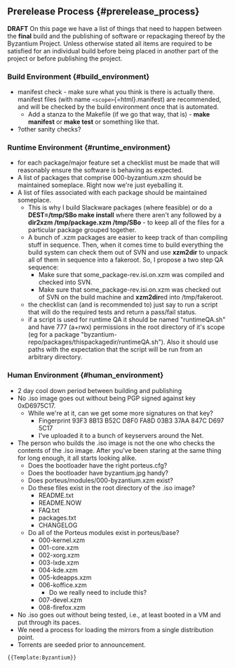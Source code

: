 ## Prerelease Process {#prerelease_process}

**DRAFT** On this page we have a list of things that need to happen
between the **final** build and the publishing of software or
repackaging thereof by the Byzantium Project. Unless otherwise stated
all items are required to be satisfied for an individual build before
being placed in another part of the project or before publishing the
project.

### Build Environment {#build_environment}

-   manifest check - make sure what you think is there is actually
    there. manifest files (with name `<scope>`{=html}.manifest) are
    recommended, and will be checked by the build environment once that
    is automated.
    -   Add a stanza to the Makefile (if we go that way, that is) -
        **make manifest** or **make test** or something like that.
-   ?other sanity checks?

### Runtime Environment {#runtime_environment}

-   for each package/major feature set a checklist must be made that
    will reasonably ensure the software is behaving as expected.
-   A list of packages that comprise 000-byzantium.xzm should be
    maintained someplace. Right now we're just eyeballing it.
-   A list of files associated with each package should be maintained
    someplace.
    -   This is why I build Slackware packages (where feasible) or do a
        **DEST=/tmp/SBo make install** where there aren't any followed
        by a **dir2xzm /tmp/package.xzm /tmp/SBo** - to keep all of the
        files for a particular package grouped together.
    -   A bunch of .xzm packages are easier to keep track of than
        compiling stuff in sequence. Then, when it comes time to build
        everything the build system can check them out of SVN and use
        **xzm2dir** to unpack all of them in sequence into a fakeroot.
        So, I propose a two step QA sequence:
        -   Make sure that some_package-rev.isi.on.xzm was compiled and
            checked into SVN.
        -   Make sure that some_package-rev.isi.on.xzm was checked out
            of SVN on the build machine and **xzm2dir**ed into
            /tmp/fakeroot.
    -   the checklist can (and is recommended to) just say to run a
        script that will do the required tests and return a pass/fail
        status.
    -   if a script is used for runtime QA it should be named
        "runtimeQA.sh" and have 777 (a+rwx) permissions in the root
        directory of it's scope (eg for a package
        "byzantium-repo/packages/thispackagedir/runtimeQA.sh"). Also it
        should use paths with the expectation that the script will be
        run from an arbitrary directory.

### Human Environment {#human_environment}

-   2 day cool down period between building and publishing
-   No .iso image goes out without being PGP signed against key
    0xD6975C17.
    -   While we're at it, can we get some more signatures on that key?
        -   Fingerprint 93F3 8B13 B52C D8F0 FA8D 03B3 37AA 847C D697
            5C17
        -   I've uploaded it to a bunch of keyservers around the Net.
-   The person who builds the .iso image is not the one who checks the
    contents of the .iso image. After you've been staring at the same
    thing for long enough, it all starts looking alike.
    -   Does the bootloader have the right porteus.cfg?
    -   Does the bootloader have byzantium.jpg handy?
    -   Does porteus/modules/000-byzantium.xzm exist?
    -   Do these files exist in the root directory of the .iso image?
        -   README.txt
        -   README.NOW
        -   FAQ.txt
        -   packages.txt
        -   CHANGELOG
    -   Do all of the Porteus modules exist in porteus/base?
        -   000-kernel.xzm
        -   001-core.xzm
        -   002-xorg.xzm
        -   003-lxde.xzm
        -   004-kde.xzm
        -   005-kdeapps.xzm
        -   006-koffice.xzm
            -   Do we really need to include this?
        -   007-devel.xzm
        -   008-firefox.xzm
-   No .iso goes out without being tested, i.e., at least booted in a VM
    and put through its paces.
-   We need a process for loading the mirrors from a single distribution
    point.
-   Torrents are seeded prior to announcement.

```{=mediawiki}
{{Template:Byzantium}}
```
